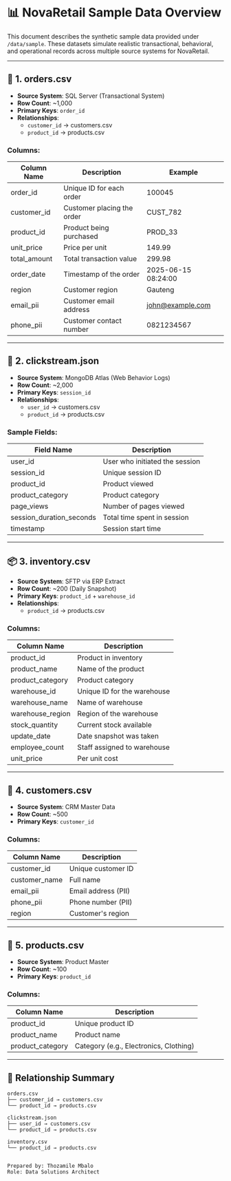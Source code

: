 # 📊 NovaRetail Sample Data Overview

This document describes the synthetic sample data provided under `/data/sample`. These datasets simulate realistic transactional, behavioral, and operational records across multiple source systems for NovaRetail.

---

## 🧾 1. orders.csv

- **Source System**: SQL Server (Transactional System)
- **Row Count**: ~1,000
- **Primary Keys**: `order_id`
- **Relationships**: 
  - `customer_id` → customers.csv
  - `product_id` → products.csv

### Columns:
| Column Name   | Description                  | Example               |
|---------------|------------------------------|-----------------------|
| order_id      | Unique ID for each order     | 100045                |
| customer_id   | Customer placing the order   | CUST_782              |
| product_id    | Product being purchased      | PROD_33               |
| unit_price    | Price per unit               | 149.99                |
| total_amount  | Total transaction value      | 299.98                |
| order_date    | Timestamp of the order       | 2025-06-15 08:24:00   |
| region        | Customer region              | Gauteng               |
| email_pii     | Customer email address       | john@example.com      |
| phone_pii     | Customer contact number      | 0821234567            |

---

## 🧠 2. clickstream.json

- **Source System**: MongoDB Atlas (Web Behavior Logs)
- **Row Count**: ~2,000
- **Primary Keys**: `session_id`
- **Relationships**:
  - `user_id` → customers.csv
  - `product_id` → products.csv

### Sample Fields:
| Field Name             | Description                         |
|------------------------|-------------------------------------|
| user_id                | User who initiated the session      |
| session_id             | Unique session ID                   |
| product_id             | Product viewed                      |
| product_category       | Product category                    |
| page_views             | Number of pages viewed              |
| session_duration_seconds | Total time spent in session       |
| timestamp              | Session start time                  |

---

## 📦 3. inventory.csv

- **Source System**: SFTP via ERP Extract
- **Row Count**: ~200 (Daily Snapshot)
- **Primary Keys**: `product_id` + `warehouse_id`
- **Relationships**:
  - `product_id` → products.csv

### Columns:
| Column Name     | Description                    |
|------------------|-------------------------------|
| product_id       | Product in inventory           |
| product_name     | Name of the product            |
| product_category | Product category               |
| warehouse_id     | Unique ID for the warehouse    |
| warehouse_name   | Name of warehouse              |
| warehouse_region | Region of the warehouse        |
| stock_quantity   | Current stock available        |
| update_date      | Date snapshot was taken        |
| employee_count   | Staff assigned to warehouse    |
| unit_price       | Per unit cost                  |

---

## 🧍 4. customers.csv

- **Source System**: CRM Master Data
- **Row Count**: ~500
- **Primary Keys**: `customer_id`

### Columns:
| Column Name   | Description                |
|---------------|----------------------------|
| customer_id   | Unique customer ID         |
| customer_name | Full name                  |
| email_pii     | Email address (PII)        |
| phone_pii     | Phone number (PII)         |
| region        | Customer's region          |

---

## 🛒 5. products.csv

- **Source System**: Product Master
- **Row Count**: ~100
- **Primary Keys**: `product_id`

### Columns:
| Column Name     | Description                |
|------------------|---------------------------|
| product_id       | Unique product ID         |
| product_name     | Product name              |
| product_category | Category (e.g., Electronics, Clothing) |

---

## 🔗 Relationship Summary

```plaintext
orders.csv
├── customer_id → customers.csv
└── product_id → products.csv

clickstream.json
├── user_id → customers.csv
└── product_id → products.csv

inventory.csv
└── product_id → products.csv


Prepared by: Thozamile Mbalo
Role: Data Solutions Architect